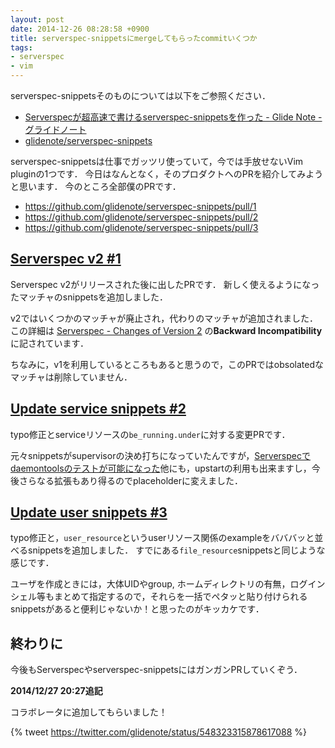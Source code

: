 ```yaml
---
layout: post
date: 2014-12-26 08:28:58 +0900
title: serverspec-snippetsにmergeしてもらったcommitいくつか
tags: 
- serverspec
- vim
---
```

serverspec-snippetsそのものについては以下をご参照ください．

- [Serverspecが超高速で書けるserverspec-snippetsを作った - Glide Note - グライドノート](http://blog.glidenote.com/blog/2014/06/17/serverspec-snippets/)
- [glidenote/serverspec-snippets](https://github.com/glidenote/serverspec-snippets)

serverspec-snippetsは仕事でガッツリ使っていて，今では手放せないVim pluginの1つです．
今日はなんとなく，そのプロダクトへのPRを紹介してみようと思います．
今のところ全部僕のPRです．

- https://github.com/glidenote/serverspec-snippets/pull/1
- https://github.com/glidenote/serverspec-snippets/pull/2
- https://github.com/glidenote/serverspec-snippets/pull/3

## [Serverspec v2 #1](https://github.com/glidenote/serverspec-snippets/pull/1)

Serverspec v2がリリースされた後に出したPRです．
新しく使えるようになったマッチャのsnippetsを追加しました．

v2ではいくつかのマッチャが廃止され，代わりのマッチャが追加されました．
この詳細は [Serverspec - Changes of Version 2](http://serverspec.org/changes-of-v2.html) の**Backward Incompatibility**に記されています．

ちなみに，v1を利用しているところもあると思うので，このPRではobsolatedなマッチャは削除していません．

## [Update service snippets #2](https://github.com/glidenote/serverspec-snippets/pull/2)

typo修正とserviceリソースの`be_running.under`に対する変更PRです．

元々snippetsがsupervisorの決め打ちになっていたんですが，[Serverspecでdaemontoolsのテストが可能になった](/2014/12/25/serverspec-daemontools/)他にも，upstartの利用も出来ますし，今後さらなる拡張もあり得るのでplaceholderに変えました．

## [Update user snippets #3](https://github.com/glidenote/serverspec-snippets/pull/3)

typo修正と，`user_resource`というuserリソース関係のexampleをバババッと並べるsnippetsを追加しました．
すでにある`file_resource`snippetsと同じような感じです．

ユーザを作成ときには，大体UIDやgroup, ホームディレクトリの有無，ログインシェル等もまとめて指定するので，それらを一括でペタッと貼り付けられるsnippetsがあると便利じゃないか！と思ったのがキッカケです．

## 終わりに

今後もServerspecやserverspec-snippetsにはガンガンPRしていくぞう．

__2014/12/27 20:27追記__

コラボレータに追加してもらいました！

{% tweet https://twitter.com/glidenote/status/548323315878617088 %}
